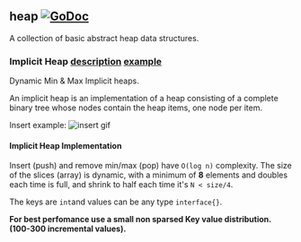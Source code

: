 ## heap  [![GoDoc](https://godoc.org/golang.org/x/tools/cmd/godoc?status.svg)](https://godoc.org/github.com/bgadrian/data-structures/heap)
A collection of basic abstract heap data structures.

### Implicit Heap [description](http://www.cs.princeton.edu/courses/archive/spr09/cos423/Lectures/i-heaps.pdf) [example](https://www.tutorialspoint.com/data_structures_algorithms/heap_data_structure.htm)
Dynamic Min & Max Implicit heaps.

An implicit heap is an implementation of a heap consisting of a complete binary tree whose
nodes contain the heap items, one node per item.

Insert example:
![insert gif](https://www.tutorialspoint.com/data_structures_algorithms/images/max_heap_animation.gif)

#### Implicit Heap Implementation
Insert (push) and remove min/max (pop) have ```O(log n)``` complexity. The size of the slices (array) is dynamic, with a minimum of **8** elements and doubles each time is full, and shrink to half each time it's ```N < size/4```.

The keys are ```int```and values can be any type ```interface{}```.

**For best perfomance use a small non sparsed Key value distribution. (100-300 incremental values).** 